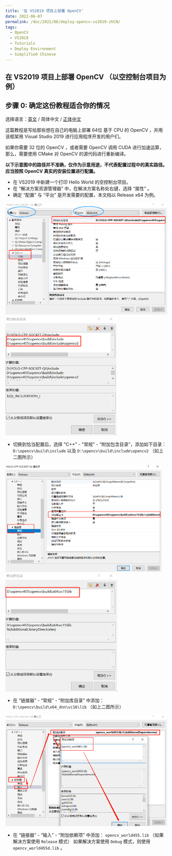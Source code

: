 ```yaml
---
title: '在 VS2019 项目上部署 OpenCV'
date: 2022-06-07
permalink: /doc/2022/06/deploy-opencv-vs2019-zhCN/
tags:
  - OpenCV
  - VS2019
  - Tutorials
  - Deploy Environment
  - Simplified Chinese
---
```


## 在 VS2019 项目上部署 OpenCV （以空控制台项目为例）

## 步骤 0: 确定这份教程适合你的情况

选择语言：[英文](https://marc0cheung.github.io/doc/2022/06/deploy-opencv-vs2019/) / 简体中文 / [正体中文](https://marc0cheung.github.io/doc/2022/06/deploy-opencv-vs2019-zhHK/)



这篇教程是写给那些想在自己的电脑上部署 64位 基于 CPU 的 OpenCV ，并用该框架用 Visual Studio 2019 进行应用程序开发的用户们。

如果你需要 32 位的 OpenCV ，或者需要 OpenCV 调用 CUDA 进行加速运算，那么，需要使用 CMake 对 OpenCV 的源代码进行重新编译。





**以下示意图中的路径并不准确，仅作为示意用途，不代表配置过程中的真实路径。应当按照 OpenCV 真实的安装位置进行配置。**

- 在 VS2019 中新建一个打印 Hello World 的空控制台项目。
- 在 “解决方案资源管理器” 中，在解决方案名称处右键，选择 “属性” 。
- 确定 “配置” 与 “平台” 是开发需要的配置，本文档以 Release x64 为例。

<img src="https://github.com/marc0cheung/marc0cheung.github.io/raw/main/_documentation/doc-deploy-opencv-vs2019.assets/1654590227607.png" alt="img" style="zoom:60%;" />

<img src="https://github.com/marc0cheung/marc0cheung.github.io/raw/main/_documentation/doc-deploy-opencv-vs2019.assets/16545905073982.png" alt="img" style="zoom: 67%;" />

- 切换到恰当配置后，选择 "C++" - "常规" - “附加包含目录”，添加如下目录：
  `D:\opencv\build\include`  以及
  `D:\opencv\build\include\opencv2`  （如上二图所示）



<img src="https://github.com/marc0cheung/marc0cheung.github.io/raw/main/_documentation/doc-deploy-opencv-vs2019.assets/16545903811819.png" alt="img" style="zoom:50%;" />

<img src="https://github.com/marc0cheung/marc0cheung.github.io/raw/main/_documentation/doc-deploy-opencv-vs2019.assets/1.png" alt="img" style="zoom:67%;" />

- 在 “链接器” - “常规” - “附加库目录” 中添加：
  `D:\opencv\build\x64_dnn\vc16\lib` （如上二图所示）



<img src="https://github.com/marc0cheung/marc0cheung.github.io/raw/main/_documentation/doc-deploy-opencv-vs2019.assets/1654590961156.png" alt="img" style="zoom:60%;" />

- 在 “链接器” - “输入” - “附加依赖项” 中添加：
  `opencv_world455.lib` （如果解决方案使用 `Release` 模式）
  如果解决方案使用 `Debug` 模式，则使用 `opencv_world455d.lib` 。